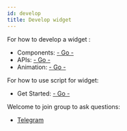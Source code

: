 ```yaml
---
id: develop
title: Develop widget
---
```



For how to develop a widget : 

- Components: [- Go - ](/docs/component)
- APIs:  [- Go - ](/docs/api)
- Animation:  [- Go - ](/docs/animation)


For how to use script for widget: 

- Get Started:  [- Go - ](/docs/)



Welcome to join group to ask questions:

- [Telegram](https://t.me/scriptwidgetapp)
